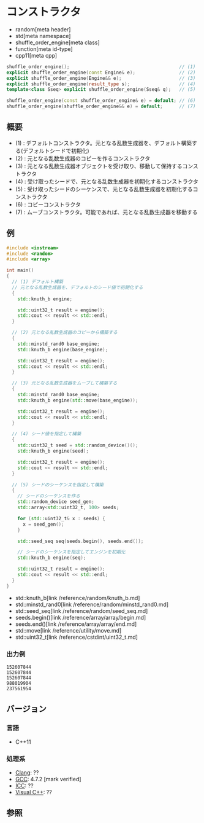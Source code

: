 # コンストラクタ
* random[meta header]
* std[meta namespace]
* shuffle_order_engine[meta class]
* function[meta id-type]
* cpp11[meta cpp]

```cpp
shuffle_order_engine();                                        // (1)
explicit shuffle_order_engine(const Engine& e);                // (2)
explicit shuffle_order_engine(Engine&& e);                     // (3)
explicit shuffle_order_engine(result_type s);                  // (4)
template<class Sseq> explicit shuffle_order_engine(Sseq& q);   // (5)

shuffle_order_engine(const shuffle_order_engine& e) = default; // (6)
shuffle_order_engine(shuffle_order_engine&& e) = default;      // (7)
```

## 概要
- (1) : デフォルトコンストラクタ。元となる乱数生成器を、デフォルト構築する(デフォルトシードで初期化)
- (2) : 元となる乱数生成器のコピーを作るコンストラクタ
- (3) : 元となる乱数生成器オブジェクトを受け取り、移動して保持するコンストラクタ
- (4) : 受け取ったシードで、元となる乱数生成器を初期化するコンストラクタ
- (5) : 受け取ったシードのシーケンスで、元となる乱数生成器を初期化するコンストラクタ
- (6) : コピーコンストラクタ
- (7) : ムーブコンストラクタ。可能であれば、元となる乱数生成器を移動する


## 例
```cpp example
#include <iostream>
#include <random>
#include <array>

int main()
{
  // (1) デフォルト構築
  // 元となる乱数生成器を、デフォルトのシード値で初期化する
  {
    std::knuth_b engine;

    std::uint32_t result = engine();
    std::cout << result << std::endl;
  }

  // (2) 元となる乱数生成器のコピーから構築する
  {
    std::minstd_rand0 base_engine;
    std::knuth_b engine(base_engine);

    std::uint32_t result = engine();
    std::cout << result << std::endl;
  }

  // (3) 元となる乱数生成器をムーブして構築する
  {
    std::minstd_rand0 base_engine;
    std::knuth_b engine(std::move(base_engine));

    std::uint32_t result = engine();
    std::cout << result << std::endl;
  }

  // (4) シード値を指定して構築
  {
    std::uint32_t seed = std::random_device()();
    std::knuth_b engine(seed);

    std::uint32_t result = engine();
    std::cout << result << std::endl;
  }

  // (5) シードのシーケンスを指定して構築
  {
    // シードのシーケンスを作る
    std::random_device seed_gen;
    std::array<std::uint32_t, 100> seeds;

    for (std::uint32_t& x : seeds) {
      x = seed_gen();
    }

    std::seed_seq seq(seeds.begin(), seeds.end());

    // シードのシーケンスを指定してエンジンを初期化
    std::knuth_b engine(seq);

    std::uint32_t result = engine();
    std::cout << result << std::endl;
  }
}
```
* std::knuth_b[link /reference/random/knuth_b.md]
* std::minstd_rand0[link /reference/random/minstd_rand0.md]
* std::seed_seq[link /reference/random/seed_seq.md]
* seeds.begin()[link /reference/array/array/begin.md]
* seeds.end()[link /reference/array/array/end.md]
* std::move[link /reference/utility/move.md]
* std::uint32_t[link /reference/cstdint/uint32_t.md]

### 出力例
```
152607844
152607844
152607844
988019904
237561954
```

## バージョン
### 言語
- C++11

### 処理系
- [Clang](/implementation.md#clang): ??
- [GCC](/implementation.md#gcc): 4.7.2 [mark verified]
- [ICC](/implementation.md#icc): ??
- [Visual C++](/implementation.md#visual_cpp): ??


## 参照


